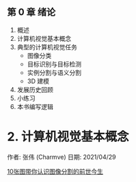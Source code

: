 ## 第 0 章 绪论
  1. 概述
  2. 计算机视觉基本概念
  3. 典型的计算机视觉任务
      - 图像分类 
      - 目标识别与目标检测
      - 实例分割与语义分割
      - 3D 建模
  4. 发展历史回顾
  5. 小练习
  6. 本书编写逻辑

# 2. 计算机视觉基本概念

作者: 张伟 (Charmve)
日期: 2021/04/29




[10张图带你认识图像分割的前世今生](res/10张图带你认识图像分割的前世今生.pdf)

